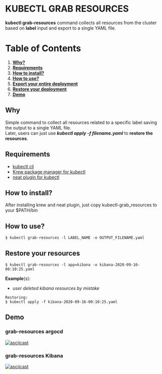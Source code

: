 # KUBECTL GRAB RESOURCES
**kubectl grab-resources** command collects all resources from the cluster based on **label** input and export to a single YAML file.

# Table of Contents
1. [**Why?**](#why)
2. [**Requirements**](#requirements)
3. [**How to install?**](#how-to-install)
4. [**How to use?**](#how-to-use)
5. [**Export your entire deployment**](#export-your-entire-deployment)
6. [**Restore your deployment**](#restore-your-deployment)
7. [**Demo**](#demo)

## **Why**
Simple command to collect all resources related to a specific label saving the output to a single YAML file.  
Later, users can just use ***kubectl apply -f filename.yaml*** to **restore the resources**.

## **Requirements**  
- [kubectl cli](https://github.com/kubernetes/kubectl)  
- [Krew package manager for kubectl](https://github.com/kubernetes-sigs/krew)      
- [neat plugin for kubectl](https://github.com/itaysk/kubectl-neat)  

## **How to install?**
After installing krew and neat plugin, just copy kubectl-grab_resources to your $PATH/bin

## **How to use?**
  ```
  $ kubectl grab-resources -l LABEL_NAME -o OUTPUT_FILENAME.yaml
  ```

## **Restore your resources**
  ```
  $ kubectl grab-resources -l app=kibana -o kibana-2020-09-16-00:10:25.yaml
  ```
  **Example**(s):  
  - *user deleted kibana resources by mistake*  
 
  ```
  Restoring:  
  $ kubectl apply -f kibana-2020-09-16-00:10:25.yaml
  ```
## Demo
### grab-resources argocd  
[![asciicast](https://asciinema.org/a/Vsz0HJSSryCCvwEqOFycFdO2Q.svg)](https://asciinema.org/a/Vsz0HJSSryCCvwEqOFycFdO2Q)

### grab-resources Kibana  
[![asciicast](https://asciinema.org/a/JAhrlIUjiCAfRu62my4fzVcLI.svg)](https://asciinema.org/a/JAhrlIUjiCAfRu62my4fzVcLI)
